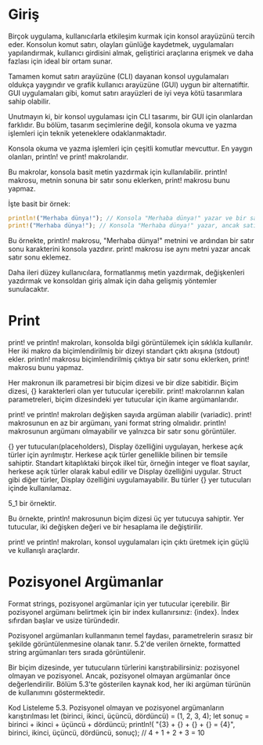 # Giriş

Birçok uygulama, kullanıcılarla etkileşim kurmak için konsol arayüzünü tercih eder. 
Konsolun komut satırı, olayları günlüğe kaydetmek, uygulamaları yapılandırmak, kullanıcı girdisini almak, geliştirici araçlarına erişmek ve daha fazlası için ideal bir ortam sunar. 

Tamamen komut satırı arayüzüne (CLI) dayanan konsol uygulamaları oldukça yaygındır ve grafik kullanıcı arayüzüne (GUI) uygun bir alternatiftir. 
GUI uygulamaları gibi, komut satırı arayüzleri de iyi veya kötü tasarımlara sahip olabilir. 

Unutmayın ki, bir konsol uygulaması için CLI tasarımı, bir GUI için olanlardan farklıdır. 
Bu bölüm, tasarım seçimlerine değil, konsola okuma ve yazma işlemleri için teknik yeteneklere odaklanmaktadır.

Konsola okuma ve yazma işlemleri için çeşitli komutlar mevcuttur. En yaygın olanları, println! ve print! makrolarıdır. 

Bu makrolar, konsola basit metin yazdırmak için kullanılabilir.
println! makrosu, metnin sonuna bir satır sonu eklerken, print! makrosu bunu yapmaz.

İşte basit bir örnek:

```rust
println!("Merhaba dünya!"); // Konsola "Merhaba dünya!" yazar ve bir satır sonu ekler
print!("Merhaba dünya!"); // Konsola "Merhaba dünya!" yazar, ancak satır sonu eklemez
```

Bu örnekte, println! makrosu, "Merhaba dünya!" metnini ve ardından bir satır sonu karakterini konsola yazdırır.
print! makrosu ise aynı metni yazar ancak satır sonu eklemez.

Daha ileri düzey kullanıcılara, formatlanmış metin yazdırmak, değişkenleri yazdırmak ve konsoldan giriş almak için daha gelişmiş yöntemler sunulacaktır.

# Print

print! ve println! makroları, konsolda bilgi görüntülemek için sıklıkla kullanılır. 
Her iki makro da biçimlendirilmiş bir dizeyi standart çıktı akışına (stdout) ekler.
println! makrosu biçimlendirilmiş çıktıya bir satır sonu eklerken, print! makrosu bunu yapmaz.

Her makronun ilk parametresi bir biçim dizesi ve bir dize sabitidir.
Biçim dizesi, {} karakterleri olan yer tutucular içerebilir. 
print! makrolarının kalan parametreleri, biçim dizesindeki yer tutucular için ikame argümanlarıdır.

print! ve println! makroları değişken sayıda argüman alabilir (variadic).
print! makrosunun en az bir argümanı, yani format string olmalıdır.
println! makrosunun argümanı olmayabilir ve yalnızca bir satır sonu görüntüler.

{} yer tutucuları(placeholders), Display özelliğini uygulayan, herkese açık türler için ayrılmıştır.
Herkese açık türler genellikle bilinen bir temsile sahiptir. 
Standart kitaplıktaki birçok ilkel tür, örneğin integer ve float sayılar, herkese açık türler olarak kabul edilir ve Display özelliğini uygular. 
Struct gibi diğer türler, Display özelliğini uygulamayabilir. Bu türler {} yer tutucuları içinde kullanılamaz.

5_1 bir örnektir.

Bu örnekte, println! makrosunun biçim dizesi üç yer tutucuya sahiptir. 
Yer tutucular, iki değişken değeri ve bir hesaplama ile değiştirilir.

print! ve println! makroları, konsol uygulamaları için çıktı üretmek için güçlü ve kullanışlı araçlardır.

# Pozisyonel Argümanlar

Format strings, pozisyonel argümanlar için yer tutucular içerebilir. 
Bir pozisyonel argümanı belirtmek için bir index kullanırsınız: {index}. 
İndex sıfırdan başlar ve usize türündedir.

Pozisyonel argümanları kullanmanın temel faydası, parametrelerin sırasız bir şekilde görüntülenmesine olanak tanır.
5.2'de verilen örnekte, formatted string argümanları ters sırada görüntülenir.

Bir biçim dizesinde, yer tutucuların türlerini karıştırabilirsiniz: pozisyonel olmayan ve pozisyonel. Ancak, pozisyonel olmayan argümanlar önce değerlendirilir. Bölüm 5.3'te gösterilen kaynak kod, her iki argüman türünün de kullanımını göstermektedir.

Kod Listeleme 5.3. Pozisyonel olmayan ve pozisyonel argümanların karıştırılması
let (birinci, ikinci, üçüncü, dördüncü) = (1, 2, 3, 4);
let sonuç = birinci + ikinci + üçüncü + dördüncü;
println!(
"{3} + {} + {} + {} = {4}",
birinci, ikinci, üçüncü,
dördüncü, sonuç); // 4 + 1 + 2 + 3 = 10
